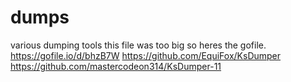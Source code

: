 # dumps
various dumping tools
this file was too big so heres the gofile.
https://gofile.io/d/bhzB7W
https://github.com/EquiFox/KsDumper
https://github.com/mastercodeon314/KsDumper-11
